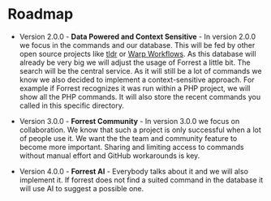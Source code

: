 # Roadmap

- Version 2.0.0 - **Data Powered and Context Sensitive** - In version 2.0.0 we focus in the commands and our database. This will be fed by other open source projects like [tldr](https://github.com/tldr-pages/) or [Warp Workflows](https://github.com/warpdotdev/workflows). As this database will already be very big we will adjust the usage of Forrest a little bit. The search will be the central service. As it will still be a lot of commands we know we also decided to implement a context-sensitive approach. For example if Forrest recognizes it was run within a PHP project, we will show all the PHP commands. It will also store the recent commands you called in this specific directory.


- Version 3.0.0 - **Forrest Community** - In version 3.0.0 we focus on collaboration. We know that such a project is only successful when a lot of people use it. We want the the team and community feature to become more important. Sharing and limiting access to commands without manual effort and GitHub workarounds is key.


- Version 4.0.0 - **Forrest AI** - Everybody talks about it and we will also implement it. If forrest does not find a suited command in the database it will use AI to suggest a possible one. 
